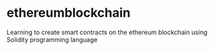 # ethereumblockchain
Learning to create smart contracts on the ethereum blockchain using Solidity programming language
